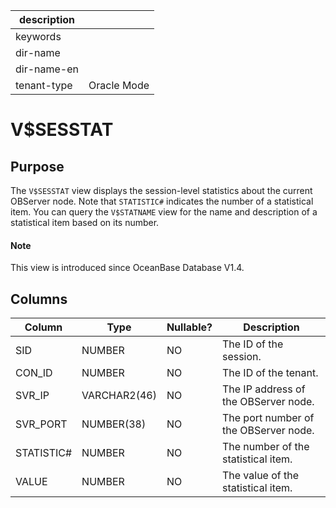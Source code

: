 |description||
|---|---|
|keywords||
|dir-name||
|dir-name-en||
|tenant-type|Oracle Mode|

# V$SESSTAT

## Purpose

The `V$SESSTAT` view displays the session-level statistics about the current OBServer node.
Note that `STATISTIC#` indicates the number of a statistical item. You can query the `V$STATNAME` view for the name and description of a statistical item based on its number.

<main id="notice" type='explain'>
  <h4>Note</h4>
  <p>This view is introduced since OceanBase Database V1.4. </p>
</main>

## Columns

| **Column** | **Type** | **Nullable?** | **Description** |
| --- | --- | --- | --- |
| SID | NUMBER | NO | The ID of the session. |
| CON_ID | NUMBER | NO | The ID of the tenant. |
| SVR_IP | VARCHAR2(46) | NO | The IP address of the OBServer node. |
| SVR_PORT | NUMBER(38) | NO | The port number of the OBServer node. |
| STATISTIC# | NUMBER | NO | The number of the statistical item. |
| VALUE | NUMBER | NO | The value of the statistical item. |
